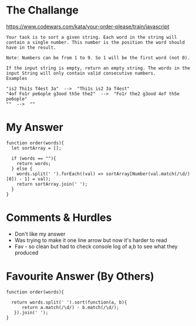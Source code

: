 # The Challange

https://www.codewars.com/kata/your-order-please/train/javascript

```
Your task is to sort a given string. Each word in the string will contain a single number. This number is the position the word should have in the result.

Note: Numbers can be from 1 to 9. So 1 will be the first word (not 0).

If the input string is empty, return an empty string. The words in the input String will only contain valid consecutive numbers.
Examples

"is2 Thi1s T4est 3a"  -->  "Thi1s is2 3a T4est"
"4of Fo1r pe6ople g3ood th5e the2"  -->  "Fo1r the2 g3ood 4of th5e pe6ople"
""  -->  ""
```

# My Answer

```
function order(words){
  let sortArray = [];
  
  if (words == ""){
    return words;
  } else {
    words.split(' ').forEach((val) => sortArray[Number(val.match(/\d/)[0]) - 1] = val);
    return sortArray.join(' ');
  }
}
```

# Comments & Hurdles

* Don't like my answer
* Was trying to make it one line arrow but now it's harder to read
* Fav - so clean but had to check console log of a,b to see what they produced

# Favourite Answer (By Others)
```
function order(words){
  
  return words.split(' ').sort(function(a, b){
      return a.match(/\d/) - b.match(/\d/);
   }).join(' ');
}
```